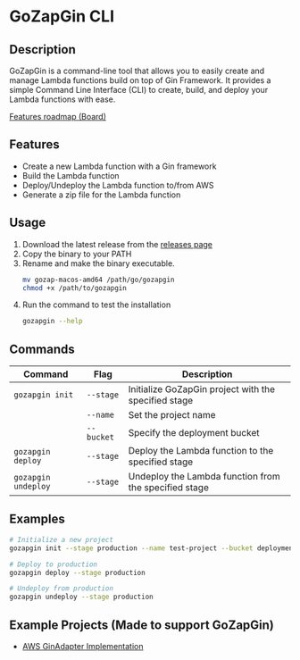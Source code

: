 # GoZapGin CLI

## Description
GoZapGin is a command-line tool that allows you to easily create and manage Lambda functions build on top of Gin Framework. It provides a simple Command Line Interface (CLI) to create, build, and deploy your Lambda functions with ease.

[Features roadmap (Board)](https://github.com/users/InspectorGadget/projects/2)

## Features
- Create a new Lambda function with a Gin framework
- Build the Lambda function
- Deploy/Undeploy the Lambda function to/from AWS
- Generate a zip file for the Lambda function

## Usage
1. Download the latest release from the [releases page](https://github.com/InspectorGadget/gozapgin-cli/releases)
2. Copy the binary to your PATH
3. Rename and make the binary executable.
   ```bash
   mv gozap-macos-amd64 /path/go/gozapgin
   chmod +x /path/to/gozapgin
   ```
4. Run the command to test the installation
   ```bash
   gozapgin --help
   ```

## Commands

| Command | Flag | Description |
|---------|------|-------------|
| `gozapgin init` | `--stage` | Initialize GoZapGin project with the specified stage |
| | `--name` | Set the project name |
| | `--bucket` | Specify the deployment bucket |
| `gozapgin deploy` | `--stage` | Deploy the Lambda function to the specified stage |
| `gozapgin undeploy` | `--stage` | Undeploy the Lambda function from the specified stage |

## Examples

```bash
# Initialize a new project
gozapgin init --stage production --name test-project --bucket deploymentbucket

# Deploy to production
gozapgin deploy --stage production

# Undeploy from production
gozapgin undeploy --stage production
```

## Example Projects (Made to support GoZapGin)
- [AWS GinAdapter Implementation](https://github.com/InspectorGadget/ginadapter-lambda)
